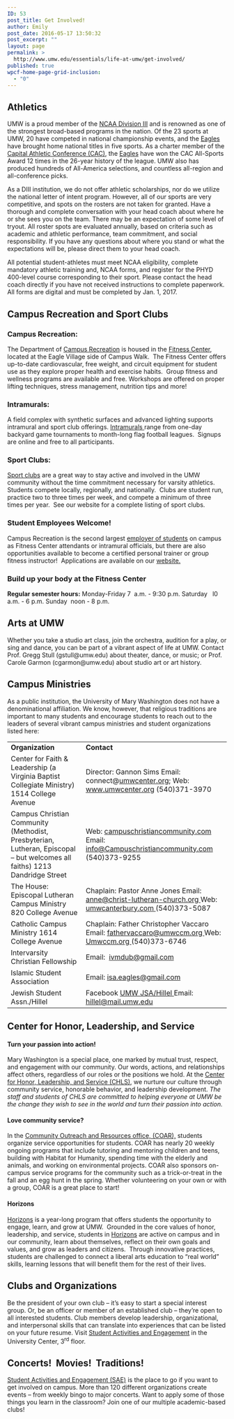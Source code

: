 ```yaml
---
ID: 53
post_title: Get Involved!
author: Emily
post_date: 2016-05-17 13:50:32
post_excerpt: ""
layout: page
permalink: >
  http://www.umw.edu/essentials/life-at-umw/get-involved/
published: true
wpcf-home-page-grid-inclusion:
  - "0"
---
```

<h2>Athletics</h2>
UMW is a proud member of the <a href="http://www.ncaa.org/about?division=d3">NCAA Division III</a> and is renowned as one of the strongest broad-based programs in the nation. Of the 23 sports at UMW, 20 have competed in national championship events, and the <a href="http://www.umweagles.com/landing/index">Eagles</a> have brought home national titles in five sports. As a charter member of the <a href="http://cacsports.com/landing/index">Capital Athletic Conference (CAC)</a>, the <a href="http://www.umweagles.com/landing/index">Eagles</a> have won the CAC All-Sports Award 12 times in the 26-year history of the league. UMW also has produced hundreds of All-America selections, and countless all-region and all-conference picks.

As a DIII institution, we do not offer athletic scholarships, nor do we utilize the national letter of intent program. However, all of our sports are very competitive, and spots on the rosters are not taken for granted. Have a thorough and complete conversation with your head coach about where he or she sees you on the team. There may be an expectation of some level of tryout. All roster spots are evaluated annually, based on criteria such as academic and athletic performance, team commitment, and social responsibility. If you have any questions about where you stand or what the expectations will be, please direct them to your head coach.

All potential student-athletes must meet NCAA eligibility, complete mandatory athletic training and, NCAA forms, and register for the PHYD 400-level course corresponding to their sport. Please contact the head coach directly if you have not received instructions to complete paperwork. All forms are digital and must be completed by Jan. 1, 2017.
<h2>Campus Recreation and Sport Clubs</h2>
<h3>Campus Recreation:</h3>
The Department of <a href="http://students.umw.edu/campusrec/the-fitness-center-2/">Campus Recreation</a> is housed in the <a href="http://students.umw.edu/campusrec/the-fitness-center-2/">Fitness Center</a>, located at the Eagle Village side of Campus Walk.  The Fitness Center offers up-to-date cardiovascular, free weight, and circuit equipment for student use as they explore proper health and exercise habits.  Group fitness and wellness programs are available and free. Workshops are offered on proper lifting techniques, stress management, nutrition tips and more!
<h3>Intramurals:</h3>
A field complex with synthetic surfaces and advanced lighting supports intramural and sport club offerings. <a href="http://students.umw.edu/campusrec/imsports/">Intramurals </a>range from one-day backyard game tournaments to month-long flag football leagues.  Signups are online and free to all participants.
<h3>Sport Clubs:</h3>
<a href="http://students.umw.edu/campusrec/sportclubs/">Sport clubs</a> are a great way to stay active and involved in the UMW community without the time commitment necessary for varsity athletics. Students compete locally, regionally, and nationally.  Clubs are student run, practice two to three times per week, and compete a minimum of three times per year.  See our website for a complete listing of sport clubs.
<h3>Student Employees Welcome!</h3>
Campus Recreation is the second largest <a href="http://students.umw.edu/campusrec/employment/">employer of students</a> on campus as Fitness Center attendants or intramural officials, but there are also opportunities available to become a certified personal trainer or group fitness instructor!  Applications are available on our <a href="http://students.umw.edu/campusrec/employment/">website.</a>
<h3>Build up your body at the Fitness Center</h3>
<strong>Regular semester hours:</strong>
Monday-Friday 7  a.m. - 9:30 p.m.
Saturday   l0 a.m. - 6 p.m.
Sunday  noon - 8 p.m.
<h2>Arts at UMW</h2>
Whether you take a studio art class, join the orchestra, audition for a play, or sing and dance, you can be part of a vibrant aspect of life at UMW. Contact Prof. Gregg Stull (gstull@umw.edu) about theater, dance, or music; or Prof. Carole Garmon (cgarmon@umw.edu) about studio art or art history.
<h2>Campus Ministries</h2>
As a public institution, the University of Mary Washington does not have a denominational affiliation. We know, however, that religious traditions are important to many students and encourage students to reach out to the leaders of several vibrant campus ministries and student organizations listed here:
<table>
<tbody>
<tr>
<td width="313"><strong>Organization</strong></td>
<td width="383"><strong>Contact</strong></td>
</tr>
<tr>
<td width="313">Center for Faith &amp; Leadership (a Virginia Baptist Collegiate Ministry)
1514 College Avenue</td>
<td width="383">Director: Gannon Sims
Email: connect@<a href="mailto:umwcenter.org">umwcenter.org</a>;
Web:   <a href="http://www.umwcenter.org/">www.umwcenter.org</a>
(540)371-3970</td>
</tr>
<tr>
<td width="313">Campus Christian Community (Methodist, Presbyterian, Lutheran, Episcopal – but welcomes all faiths)
1213 Dandridge Street</td>
<td width="383">Web: <a href="http://www.campuschristiancommunity.com/index.html">campuschristiancommunity.com
</a>Email: <a href="mailto:info@Campuschristiancommunity.com">info@Campuschristiancommunity.com
</a>(540)373-9255</td>
</tr>
<tr>
<td width="313">The House: Episcopal Lutheran Campus Ministry
820 College Avenue</td>
<td width="383">Chaplain: Pastor Anne Jones
Email: <a href="mailto:anne@christ-lutheran-church.org">anne@christ-lutheran-church.org
</a>Web:  <a href="http://www.umwcanterbury.com/">umwcanterbury.com
</a>(540)373-5087</td>
</tr>
<tr>
<td width="313">Catholic Campus Ministry
1614 College Avenue</td>
<td width="383">Chaplain: Father Christopher Vaccaro
Email: <a href="mailto:fathervaccaro@umwccm.org">fathervaccaro@umwccm.org
</a>Web:  <a href="http://umwccm.org/favicon.ico">Umwccm.org
</a>(540)373-6746</td>
</tr>
<tr>
<td width="313">Intervarsity Christian Fellowship</td>
<td width="383">Email:  <a href="mailto:ivmdub@gmail.com">ivmdub@gmail.com</a></td>
</tr>
<tr>
<td width="313">Islamic Student Association</td>
<td width="383">Email: <a href="mailto:isa.eagles@gmail.com">isa.eagles@gmail.com</a></td>
</tr>
<tr>
<td width="313">Jewish Student Assn./Hillel</td>
<td width="383">Facebook <a href="https://www.facebook.com/groups/175017365898110/">UMW JSA/Hillel
</a>Email:  <a href="mailto:hillel@mail.umw.edu">hillel@mail.umw.edu</a></td>
</tr>
</tbody>
</table>
<h2>Center for Honor, Leadership, and Service</h2>
<h4>Turn your passion into action!</h4>
Mary Washington is a special place, one marked by mutual trust, respect, and engagement with our community. Our words, actions, and relationships affect others, regardless of our roles or the positions we hold. At the <a href="http://students.umw.edu/chls/n-e-s-t/">Center for Honor, Leadership, and Service (CHLS)</a>, we nurture our culture through community service, honorable behavior, and leadership development. <em>The staff and students of CHLS are committed to helping everyone at UMW be the change they wish to see in the world and turn their passion into action.</em>
<h4>Love community service?</h4>
In the <a href="http://students.umw.edu/coar/">Community Outreach and Resources office, (COAR),</a> students organize service opportunities for students. COAR has nearly 20 weekly ongoing programs that include tutoring and mentoring children and teens, building with Habitat for Humanity, spending time with the elderly and animals, and working on environmental projects. COAR also sponsors on-campus service programs for the community such as a trick-or-treat in the fall and an egg hunt in the spring. Whether volunteering on your own or with a group, COAR is a great place to start!
<h4>Horizons</h4>
<a href="http://students.umw.edu/chls/welcome-2/horizons/">Horizons</a> is a year-long program that offers students the opportunity to engage, learn, and grow at UMW.  Grounded in the core values of honor, leadership, and service, students in <a href="http://students.umw.edu/chls/welcome-2/horizons/">Horizons</a> are active on campus and in our community, learn about themselves, reflect on their own goals and values, and grow as leaders and citizens.  Through innovative practices, students are challenged to connect a liberal arts education to “real world” skills, learning lessons that will benefit them for the rest of their lives.
<h2>Clubs and Organizations</h2>
Be the president of your own club – it’s easy to start a special interest group. Or, be an officer or member of an established club – they’re open to all interested students. Club members develop leadership, organizational, and interpersonal skills that can translate into experiences that can be listed on your future resume. Visit <a href="http://students.umw.edu/studentactivities/">Student Activities and Engagement</a> in the University Center, 3<sup>rd</sup> floor.
<h2>Concerts!  Movies!  Traditions!</h2>
<a href="http://students.umw.edu/studentactivities/">Student Activities and Engagement (SAE)</a> is the place to go if you want to get involved on campus. More than 120 different organizations create events – from weekly bingo to major concerts. Want to apply some of those things you learn in the classroom? Join one of our multiple academic-based clubs!